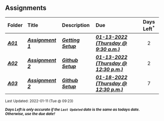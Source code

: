 ## Assignments

| Folder | Title | Description | Due | Days Left<sup>*</sup> |
|:------|:------|:------|:------|:-----:|
| ***<a href="https://github.com/rugbyprof/4553-Spatial-DS/tree/master/Assignments/A01">A01</a>*** | ***<a href="https://github.com/rugbyprof/4553-Spatial-DS/tree/master/Assignments/A01"> Assignment 1 </a>*** | ***<a href="https://github.com/rugbyprof/4553-Spatial-DS/tree/master/Assignments/A01"> Getting Setup</a>*** | ***<a href="https://github.com/rugbyprof/4553-Spatial-DS/tree/master/Assignments/A01"> 01-13-2022 (Thursday @ 9:30 a.m.)</a>*** | 2 |
| ***<a href="https://github.com/rugbyprof/4553-Spatial-DS/tree/master/Assignments/A02">A02</a>*** | ***<a href="https://github.com/rugbyprof/4553-Spatial-DS/tree/master/Assignments/A02"> Assignment 2 </a>*** | ***<a href="https://github.com/rugbyprof/4553-Spatial-DS/tree/master/Assignments/A02"> Github Setup</a>*** | ***<a href="https://github.com/rugbyprof/4553-Spatial-DS/tree/master/Assignments/A02"> 01-13-2022 (Thursday @ 12:30 p.m.)</a>*** | 2 |
| ***<a href="https://github.com/rugbyprof/4553-Spatial-DS/tree/master/Assignments/A03">A03</a>*** | ***<a href="https://github.com/rugbyprof/4553-Spatial-DS/tree/master/Assignments/A03"> Assignment 2 </a>*** | ***<a href="https://github.com/rugbyprof/4553-Spatial-DS/tree/master/Assignments/A03"> Github Setup</a>*** | ***<a href="https://github.com/rugbyprof/4553-Spatial-DS/tree/master/Assignments/A03"> 01-18-2022 (Thursday @ 12:30 p.m.)</a>*** | 7 |

<sup>Last Updated: 2022-01-11 (Tue @ 09:23)</sup> 

<sup>***Days Left is only accurate if the `Last Updated` date is the same as todays date. Otherwise, use the due date!***</sup> 